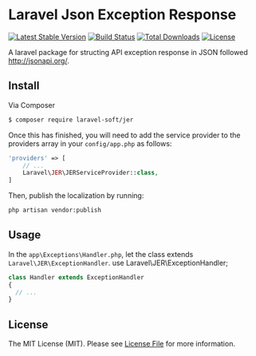 # Laravel Json Exception Response #

[![Latest Stable Version](https://poser.pugx.org/laravel-soft/jer/version)](https://packagist.org/packages/laravel-soft/jer)
[![Build Status](https://travis-ci.org/thanh-taro/laravel-jer.svg?branch=master)](https://travis-ci.org/thanh-taro/laravel-jer)
[![Total Downloads](https://poser.pugx.org/laravel-soft/jer/downloads)](https://packagist.org/packages/laravel-soft/jer)
[![License](https://poser.pugx.org//laravel-soft/jer/license)](https://packagist.org/packages//laravel-soft/jer)

A laravel package for structing API exception response in JSON followed http://jsonapi.org/.

## Install


Via Composer

``` bash
$ composer require laravel-soft/jer
```

Once this has finished, you will need to add the service provider to the providers array in your `config/app.php` as follows:

``` php
'providers' => [
    // ...
    Laravel\JER\JERServiceProvider::class,
]
```

Then, publish the localization by running:

``` bash
php artisan vendor:publish
```


## Usage

In the `app\Exceptions\Handler.php`, let the class extends `Laravel\JER\ExceptionHandler`.
use Laravel\JER\ExceptionHandler;

``` php
class Handler extends ExceptionHandler
{
  // ...
}
```


## License

The MIT License (MIT). Please see [License File](LICENSE.md) for more information.
